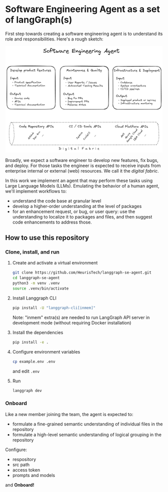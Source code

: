 # Software Engineering Agent as a set of langGraph(s)

First step towards creating a software engineering agent is to understand its role and responsibilities. Here's a rough sketch:

![Roles and responsibilities](media/role-responsilities.excalidraw.png)

Broadly, we expect a software engineer to develop new features, fix bugs, and deploy. For those tasks the engineer is expected to receive inputs from enterprise internal or external (web) resources. We call it the *digital fabric*.

In this work we implement an agent that may perform these tasks using Large Language Models (LLMs).
Emulating the behavior of a human agent, we'll implement workflows to:
- understand the code base at granular level
- develop a higher-order understanding at the level of packages
- for an enhancement request, or bug, or user query: use the understanding to localize it to packages and files, and then suggest code enhancements to address those.

## How to use this repository

### Clone, install, and run

1.  Create and activate a virtual environment
    ```bash
    git clone https://github.com/HeurisTech/langgraph-se-agent.git
    cd langgraph-se-agent
    python3 -m venv .venv
    source .venv/bin/activate
    ```

2.  Install Langgraph CLI
    ```bash
    pip install -U "langgraph-cli[inmem]"
    ```
    Note: "inmem" extra(s) are needed to run LangGraph API server in development mode (without requiring Docker installation)

3.  Install the dependencies
    ```bash
    pip install -e .
    ```

4.  Configure environment variables
    ```bash
    cp example.env .env
    ```
    and edit `.env`

5. Run
    ```bash
    langgraph dev
    ```

### Onboard

Like a new member joining the team, the agent is expected to:
- formulate a fine-grained semantic understanding of individual files in the repository
- formulate a high-level semantic understanding of logical grouping in the repository

Configure:
- respository
- src path
- access token
- prompts and models

and **Onboard!**